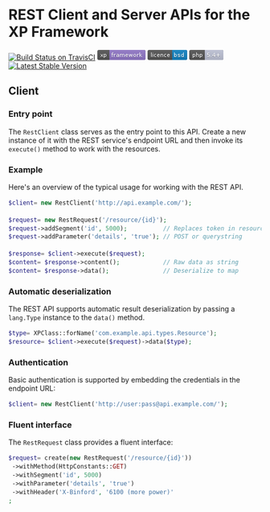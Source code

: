 REST Client and Server APIs for the XP Framework
========================================================================

[![Build Status on TravisCI](https://secure.travis-ci.org/xp-framework/rest.svg)](http://travis-ci.org/xp-framework/rest)
[![XP Framework Module](https://raw.githubusercontent.com/xp-framework/web/master/static/xp-framework-badge.png)](https://github.com/xp-framework/core)
[![BSD Licence](https://raw.githubusercontent.com/xp-framework/web/master/static/licence-bsd.png)](https://github.com/xp-framework/core/blob/master/LICENCE.md)
[![Required PHP 5.4+](https://raw.githubusercontent.com/xp-framework/web/master/static/php-5_4plus.png)](http://php.net/)
[![Latest Stable Version](https://poser.pugx.org/xp-framework/rest/version.png)](https://packagist.org/packages/xp-framework/rest)

Client
------

### Entry point

The `RestClient` class serves as the entry point to this API.
Create a new instance of it with the REST service's endpoint URL and
then invoke its `execute()` method to work with the resources.

### Example

Here's an overview of the typical usage for working with the REST API.

```php
$client= new RestClient('http://api.example.com/');

$request= new RestRequest('/resource/{id}');
$request->addSegment('id', 5000);          // Replaces token in resource
$request->addParameter('details', 'true'); // POST or querystring

$response= $client->execute($request);
$content= $response->content();            // Raw data as string
$content= $response->data();               // Deserialize to map
```

### Automatic deserialization

The REST API supports automatic result deserialization by passing
a `lang.Type` instance to the `data()` method.

```php
$type= XPClass::forName('com.example.api.types.Resource');
$resource= $client->execute($request)->data($type);
```

### Authentication

Basic authentication is supported by embedding the credentials in the
endpoint URL:

```php
$client= new RestClient('http://user:pass@api.example.com/');
```

### Fluent interface

The `RestRequest` class provides a fluent interface:

```php
$request= create(new RestRequest('/resource/{id}'))
 ->withMethod(HttpConstants::GET)
 ->withSegment('id', 5000)
 ->withParameter('details', 'true')
 ->withHeader('X-Binford', '6100 (more power)'
;
```
